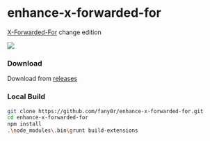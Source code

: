 # enhance-x-forwarded-for

[X-Forwarded-For](https://github.com/MisterPhilip/x-forwarded-for) change edition

![](https://s1.ax1x.com/2022/10/15/x0UlMq.png)

### Download

Download from [releases](https://github.com/fany0r/enhance-x-forwarded-for/releases)

### Local Build

```bash
git clone https://github.com/fany0r/enhance-x-forwarded-for.git
cd enhance-x-forwarded-for
npm install
.\node_modules\.bin\grunt build-extensions
```
